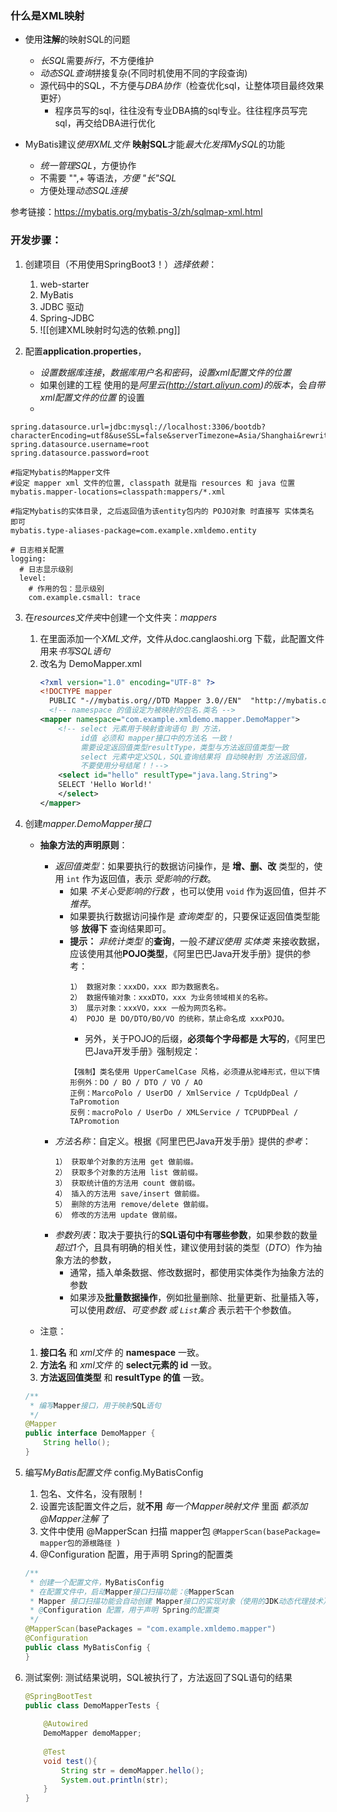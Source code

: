 
### 什么是XML映射

- 使用**注解**的映射SQL的问题
    - *长SQL*需要*拆行*，不方便维护
    - *动态SQL查询*拼接复杂(不同时机使用不同的字段查询)
    - 源代码中的SQL，不方便与*DBA协作*（检查优化sql，让整体项目最终效果更好）
        - 程序员写的sql，往往没有专业DBA搞的sql专业。往往程序员写完sql，再交给DBA进行优化

- MyBatis建议*使用XML文件* **映射SQL**才能*最大化发挥MySQL*的功能
    - *统一管理SQL*，方便协作
    - 不需要 "",+ 等语法，*方便 "长"SQL*
    - 方便处理*动态SQL连接*

参考链接：https://mybatis.org/mybatis-3/zh/sqlmap-xml.html



### 开发步骤：

1. 创建项目（不用使用SpringBoot3！）*选择依赖*：
    1. web-starter
    2. MyBatis
    3. JDBC 驱动
    4. Spring-JDBC
    5. ![[创建XML映射时勾选的依赖.png]]

2. 配置**application.properties**，
    - *设置数据库连接*，*数据库用户名和密码*，*设置xml配置文件的位置*
    - 如果创建的工程 使用的是*阿里云(http://start.aliyun.com)的版本*，会*自带 xml配置文件的位置* 的设置
    - 
```properties
spring.datasource.url=jdbc:mysql://localhost:3306/bootdb?characterEncoding=utf8&useSSL=false&serverTimezone=Asia/Shanghai&rewriteBatchedStatements=true
spring.datasource.username=root
spring.datasource.password=root

#指定Mybatis的Mapper文件
#设定 mapper xml 文件的位置, classpath 就是指 resources 和 java 位置
mybatis.mapper-locations=classpath:mappers/*.xml

#指定Mybatis的实体目录, 之后返回值为该entity包内的 POJO对象 时直接写 实体类名 即可
mybatis.type-aliases-package=com.example.xmldemo.entity

# 日志相关配置  
logging:  
  # 日志显示级别  
  level:  
    # 作用的包：显示级别  
    com.example.csmall: trace
```

3. 在*resources文件夹*中创建一个文件夹：*mappers*
    1. 在里面添加一个*XML文件*，文件从doc.canglaoshi.org 下载，此配置文件用来*书写SQL语句*
    2. 改名为 DemoMapper.xml
        ```xml
        <?xml version="1.0" encoding="UTF-8" ?>  
        <!DOCTYPE mapper  
          PUBLIC "-//mybatis.org//DTD Mapper 3.0//EN"  "http://mybatis.org/dtd/mybatis-3-mapper.dtd">
          <!-- namespace 的值设定为被映射的包名.类名 -->
        <mapper namespace="com.example.xmldemo.mapper.DemoMapper">  
            <!-- select 元素用于映射查询语句 到 方法，
                 id值 必须和 mapper接口中的方法名 一致！
                 需要设定返回值类型resultType，类型与方法返回值类型一致
                 select 元素中定义SQL，SQL查询结果将 自动映射到 方法返回值，
                 不要使用分号结尾！！-->
            <select id="hello" resultType="java.lang.String">
            SELECT 'Hello World!'
            </select>
        </mapper>
        ```

4. 创建*mapper.DemoMapper接口*
    - **抽象方法的声明原则**：
        
        - *返回值类型*：如果要执行的数据访问操作，是 **增、删、改** 类型的，使用 `int` 作为返回值，表示 *受影响的行数*。
            - 如果 *不关心受影响的行数* ，也可以使用 `void` 作为返回值，但并*不推荐*。
            - 如果要执行数据访问操作是 *查询类型* 的，只要保证返回值类型能够 **放得下** 查询结果即可。
            - **提示：** *非统计类型* 的**查询**，一般*不建议使用 实体类* 来接收数据，应该使用其他**POJO类型**，《阿里巴巴Java开发手册》提供的参考：
                ```text
                1） 数据对象：xxxDO，xxx 即为数据表名。 
                2） 数据传输对象：xxxDTO，xxx 为业务领域相关的名称。 
                3） 展示对象：xxxVO，xxx 一般为网页名称。 
                4） POJO 是 DO/DTO/BO/VO 的统称，禁止命名成 xxxPOJO。
                ```
                - 另外，关于POJO的后缀，**必须每个字母都是 大写的**，《阿里巴巴Java开发手册》强制规定：
                ```text
                【强制】类名使用 UpperCamelCase 风格，必须遵从驼峰形式，但以下情形例外：DO / BO / DTO / VO / AO 
                正例：MarcoPolo / UserDO / XmlService / TcpUdpDeal / TaPromotion 
                反例：macroPolo / UserDo / XMLService / TCPUDPDeal / TAPromotion
                ```
        - *方法名称*：自定义。根据《阿里巴巴Java开发手册》提供的*参考*：
            ```text
            1） 获取单个对象的方法用 get 做前缀。 
            2） 获取多个对象的方法用 list 做前缀。 
            3） 获取统计值的方法用 count 做前缀。 
            4） 插入的方法用 save/insert 做前缀。 
            5） 删除的方法用 remove/delete 做前缀。 
            6） 修改的方法用 update 做前缀。
            ```
        - *参数列表*：取决于要执行的**SQL语句中有哪些参数**，如果参数的数量*超过1个*，且具有明确的相关性，建议使用封装的类型（*DTO*）作为抽象方法的参数，
            - 通常，插入单条数据、修改数据时，都使用实体类作为抽象方法的参数
            - 如果涉及**批量数据操作**，例如批量删除、批量更新、批量插入等，可以使用*数组、可变参数 或  `List`集合* 表示若干个参数值。
    
    - 注意：
    1. **接口名** 和 *xml文件* 的 **namespace** 一致。
    2. **方法名** 和 *xml文件* 的 **select元素的 id** 一致。
    3. **方法返回值类型** 和 **resultType 的值** 一致。
    ```java
    /**  
     * 编写Mapper接口，用于映射SQL语句  
     */
    @Mapper  
    public interface DemoMapper {  
        String hello();
    }
    ```

5. 编写*MyBatis配置文件* config.MyBatisConfig
    1. 包名、文件名，没有限制！
    2. 设置完该配置文件之后，就**不用** *每一个Mapper映射文件* 里面 *都添加@Mapper注解* 了
    3. 文件中使用 @MapperScan 扫描 mapper包
        `@MapperScan(basePackage= mapper包的源根路径 )`
    3. @Configuration 配置，用于声明 Spring的配置类
    ```java
    /**  
     * 创建一个配置文件，MyBatisConfig  
     * 在配置文件中，启动Mapper接口扫描功能：@MapperScan
     * Mapper 接口扫描功能会自动创建 Mapper接口的实现对象（使用的JDK动态代理技术）
     * @Configuration 配置，用于声明 Spring的配置类
     */
    @MapperScan(basePackages = "com.example.xmldemo.mapper")  
    @Configuration  
    public class MyBatisConfig {  
    }
    ```

6. 测试案例: 测试结果说明，SQL被执行了，方法返回了SQL语句的结果  
    ```java
    @SpringBootTest  
    public class DemoMapperTests {  
        
        @Autowired
        DemoMapper demoMapper;
        
        @Test    
        void test(){        
            String str = demoMapper.hello();
            System.out.println(str);
        }
    }
    ```